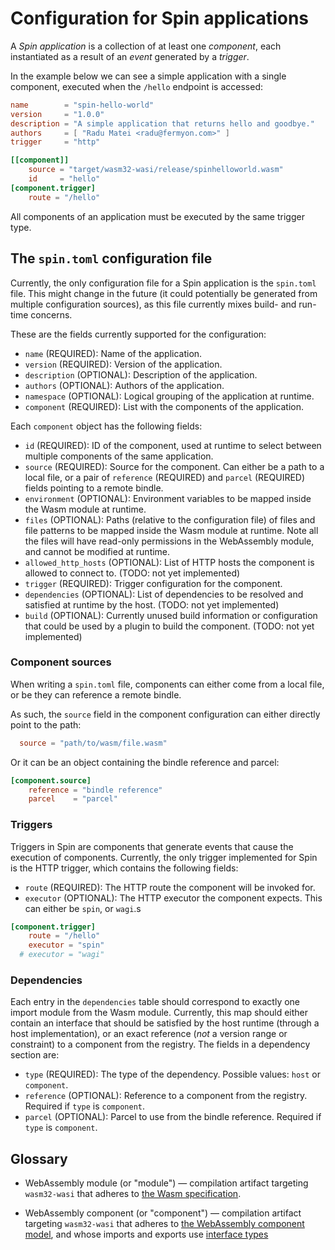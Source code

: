 # Configuration for Spin applications

A _Spin application_ is a collection of at least one _component_, each
instantiated as a result of an _event_ generated by a _trigger_.

In the example below we can see a simple application with a single component,
executed when the `/hello` endpoint is accessed:

```toml
name        = "spin-hello-world"
version     = "1.0.0"
description = "A simple application that returns hello and goodbye."
authors     = [ "Radu Matei <radu@fermyon.com>" ]
trigger     = "http"

[[component]]
    source = "target/wasm32-wasi/release/spinhelloworld.wasm"
    id     = "hello"
[component.trigger]
    route = "/hello"
```

All components of an application must be executed by the same trigger type.

## The `spin.toml` configuration file

Currently, the only configuration file for a Spin application is the `spin.toml`
file. This might change in the future (it could potentially be generated from
multiple configuration sources), as this file currently mixes build- and
run-time concerns.

These are the fields currently supported for the configuration:

- `name` (REQUIRED): Name of the application.
- `version` (REQUIRED): Version of the application.
- `description` (OPTIONAL): Description of the application.
- `authors` (OPTIONAL): Authors of the application.
- `namespace` (OPTIONAL): Logical grouping of the application at runtime.
- `component` (REQUIRED): List with the components of the application.

Each `component` object has the following fields:

- `id` (REQUIRED): ID of the component, used at runtime to select between
  multiple components of the same application.
- `source` (REQUIRED): Source for the component. Can either be a path to a local
  file, or a pair of `reference` (REQUIRED) and `parcel` (REQUIRED) fields
  pointing to a remote bindle.
- `environment` (OPTIONAL): Environment variables to be mapped inside the Wasm
  module at runtime.
- `files` (OPTIONAL): Paths (relative to the configuration file) of files and
  file patterns to be mapped inside the Wasm module at runtime. Note all the
  files will have read-only permissions in the WebAssembly module, and cannot be
  modified at runtime.
- `allowed_http_hosts` (OPTIONAL): List of HTTP hosts the component is allowed
  to connect to. (TODO: not yet implemented)
- `trigger` (REQUIRED): Trigger configuration for the component.
- `dependencies` (OPTIONAL): List of dependencies to be resolved and satisfied
  at runtime by the host. (TODO: not yet implemented)
- `build` (OPTIONAL): Currently unused build information or configuration that
  could be used by a plugin to build the component. (TODO: not yet implemented)

### Component sources

When writing a `spin.toml` file, components can either come from a local file,
or be they can reference a remote bindle.

As such, the `source` field in the component configuration can either directly
point to the path:

```toml
  source = "path/to/wasm/file.wasm"
```

Or it can be an object containing the bindle reference and parcel:

```toml
[component.source]
    reference = "bindle reference"
    parcel    = "parcel"
```

### Triggers

Triggers in Spin are components that generate events that cause the execution of
components. Currently, the only trigger implemented for Spin is the HTTP
trigger, which contains the following fields:

- `route` (REQUIRED): The HTTP route the component will be invoked for.
- `executor` (OPTIONAL): The HTTP executor the component expects. This can
  either be `spin`, or `wagi`.s

```toml
[component.trigger]
    route = "/hello"
    executor = "spin"
  # executor = "wagi"
```

### Dependencies

Each entry in the `dependencies` table should correspond to exactly one import
module from the Wasm module. Currently, this map should either contain an
interface that should be satisfied by the host runtime (through a host
implementation), or an exact reference (_not_ a version range or constraint) to
a component from the registry. The fields in a dependency section are:

- `type` (REQUIRED): The type of the dependency. Possible values: `host` or
  `component`.
- `reference` (OPTIONAL): Reference to a component from the registry. Required
  if `type` is `component`.
- `parcel` (OPTIONAL): Parcel to use from the bindle reference. Required if
  `type` is `component`.

## Glossary

- WebAssembly module (or "module") — compilation artifact targeting
  `wasm32-wasi` that adheres to
  [the Wasm specification](https://webassembly.org/specs/).

- WebAssembly component (or "component") — compilation artifact targeting
  `wasm32-wasi` that adheres to
  [the WebAssembly component model](https://github.com/WebAssembly/component-model/blob/main/design/high-level/Goals.md),
  and whose imports and exports use
  [interface types](https://github.com/WebAssembly/interface-types)
